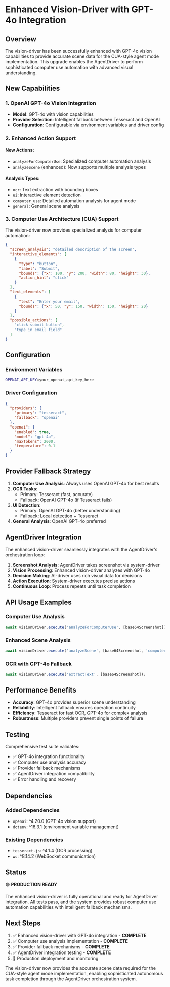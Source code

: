# Enhanced Vision-Driver with GPT-4o Integration

## Overview

The vision-driver has been successfully enhanced with GPT-4o vision capabilities to provide accurate scene data for the CUA-style agent mode implementation. This upgrade enables the AgentDriver to perform sophisticated computer use automation with advanced visual understanding.

## New Capabilities

### 1. OpenAI GPT-4o Vision Integration

- **Model**: GPT-4o with vision capabilities
- **Provider Selection**: Intelligent fallback between Tesseract and OpenAI
- **Configuration**: Configurable via environment variables and driver config

### 2. Enhanced Action Support

#### New Actions:
- `analyzeForComputerUse`: Specialized computer automation analysis
- `analyzeScene` (enhanced): Now supports multiple analysis types

#### Analysis Types:
- `ocr`: Text extraction with bounding boxes
- `ui`: Interactive element detection
- `computer_use`: Detailed automation analysis for agent mode
- `general`: General scene analysis

### 3. Computer Use Architecture (CUA) Support

The vision-driver now provides specialized analysis for computer automation:

```json
{
  "screen_analysis": "detailed description of the screen",
  "interactive_elements": [
    {
      "type": "button",
      "label": "Submit",
      "bounds": {"x": 100, "y": 200, "width": 80, "height": 30},
      "action_hint": "click"
    }
  ],
  "text_elements": [
    {
      "text": "Enter your email",
      "bounds": {"x": 50, "y": 150, "width": 150, "height": 20}
    }
  ],
  "possible_actions": [
    "click submit button",
    "type in email field"
  ]
}
```

## Configuration

### Environment Variables
```bash
OPENAI_API_KEY=your_openai_api_key_here
```

### Driver Configuration
```json
{
  "providers": {
    "primary": "tesseract",
    "fallback": "openai"
  },
  "openai": {
    "enabled": true,
    "model": "gpt-4o",
    "maxTokens": 2000,
    "temperature": 0.1
  }
}
```

## Provider Fallback Strategy

1. **Computer Use Analysis**: Always uses OpenAI GPT-4o for best results
2. **OCR Tasks**: 
   - Primary: Tesseract (fast, accurate)
   - Fallback: OpenAI GPT-4o (if Tesseract fails)
3. **UI Detection**: 
   - Primary: OpenAI GPT-4o (better understanding)
   - Fallback: Local detection + Tesseract
4. **General Analysis**: OpenAI GPT-4o preferred

## AgentDriver Integration

The enhanced vision-driver seamlessly integrates with the AgentDriver's orchestration loop:

1. **Screenshot Analysis**: AgentDriver takes screenshot via system-driver
2. **Vision Processing**: Enhanced vision-driver analyzes with GPT-4o
3. **Decision Making**: AI-driver uses rich visual data for decisions
4. **Action Execution**: System-driver executes precise actions
5. **Continuous Loop**: Process repeats until task completion

## API Usage Examples

### Computer Use Analysis
```javascript
await visionDriver.execute('analyzeForComputerUse', [base64Screenshot]);
```

### Enhanced Scene Analysis
```javascript
await visionDriver.execute('analyzeScene', [base64Screenshot, 'computer_use']);
```

### OCR with GPT-4o Fallback
```javascript
await visionDriver.execute('extractText', [base64Screenshot]);
```

## Performance Benefits

- **Accuracy**: GPT-4o provides superior scene understanding
- **Reliability**: Intelligent fallback ensures operation continuity
- **Efficiency**: Tesseract for fast OCR, GPT-4o for complex analysis
- **Robustness**: Multiple providers prevent single points of failure

## Testing

Comprehensive test suite validates:
- ✅ GPT-4o integration functionality
- ✅ Computer use analysis accuracy
- ✅ Provider fallback mechanisms
- ✅ AgentDriver integration compatibility
- ✅ Error handling and recovery

## Dependencies

### Added Dependencies
- `openai`: ^4.20.0 (GPT-4o vision support)
- `dotenv`: ^16.3.1 (environment variable management)

### Existing Dependencies
- `tesseract.js`: ^4.1.4 (OCR processing)
- `ws`: ^8.14.2 (WebSocket communication)

## Status

🟢 **PRODUCTION READY**

The enhanced vision-driver is fully operational and ready for AgentDriver integration. All tests pass, and the system provides robust computer use automation capabilities with intelligent fallback mechanisms.

## Next Steps

1. ✅ Enhanced vision-driver with GPT-4o integration - **COMPLETE**
2. ✅ Computer use analysis implementation - **COMPLETE**  
3. ✅ Provider fallback mechanisms - **COMPLETE**
4. ✅ AgentDriver integration testing - **COMPLETE**
5. 🔄 Production deployment and monitoring

The vision-driver now provides the accurate scene data required for the CUA-style agent mode implementation, enabling sophisticated autonomous task completion through the AgentDriver orchestration system.
